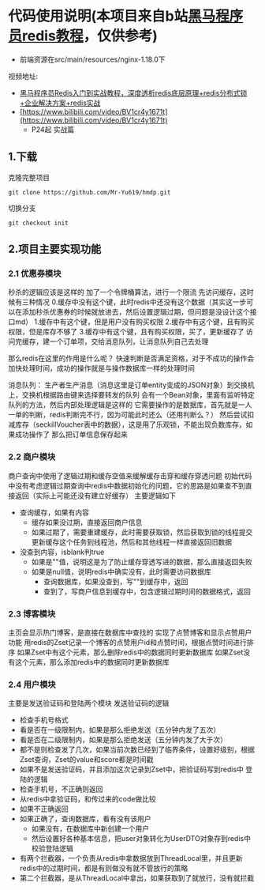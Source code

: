 # 代码使用说明(本项目来自b站[黑马程序员](https://space.bilibili.com/37974444)[redis教程](https://www.bilibili.com/video/BV1cr4y1671t)，仅供参考)
- 前端资源在src/main/resources/nginx-1.18.0下

视频地址:
- [黑马程序员Redis入门到实战教程，深度透析redis底层原理+redis分布式锁+企业解决方案+redis实战](https://www.bilibili.com/video/BV1cr4y1671t)
- [https://www.bilibili.com/video/BV1cr4y1671t](https://www.bilibili.com/video/BV1cr4y1671t)
  - P24起 实战篇

## 1.下载
克隆完整项目
```git
git clone https://github.com/Mr-Yu619/hmdp.git
```
切换分支
```git
git checkout init
```
## 2.项目主要实现功能
### 2.1 优惠券模块
秒杀的逻辑应该是这样的
加了一个令牌桶算法，进行一个限流
先访问缓存，这时候有三种情况
0.缓存中没有这个键，此时redis中还没有这个数据（其实这一步可以在添加秒杀优惠券的时候就放进去，然后设置逻辑过期，但问题是没设计这个接口md）
1.缓存中有这个键，但是用户没有购买权限
2.缓存中有这个键，且有购买权限，但是库存不够了
3.缓存中有这个键，且有购买权限，买了，更新缓存了
访问完缓存，建一个订单项，交给消息队列，让消息队列自己去处理

那么redis在这里的作用是什么呢？
快速判断是否满足资格，对于不成功的操作会加快处理时间，成功的操作就是与操作数据库一样的处理时间

消息队列：
生产者生产消息（消息这里是订单entity变成的JSON对象）到交换机上，交换机根据路由键来选择要转发的队列
会有一个Bean对象，里面有监听特定队列的方法，然后内部处理逻辑是这样的
它需要操作的是数据库，首先就是一人一单的判断，redis判断完不行，因为可能此时还么（还用判断么？）
然后尝试扣减库存（seckillVoucher表中的数据），这是用了乐观锁，不能出现负数库存，如果成功操作了
那么把订单信息保存起来
### 2.2 商户模块
商户查询中使用了逻辑过期和缓存空值来缓解缓存击穿和缓存穿透问题
初始代码中没有考虑逻辑过期查询中redis中数据初始化的问题，它的思路是如果查不到直接返回（实际上可能还没有建立好缓存）
主要逻辑如下
- 查询缓存，如果有内容
  - 缓存如果没过期，直接返回商户信息
  - 如果过期了，需要重建缓存，此时需要获取锁，然后获取到锁的线程提交更新缓存这个任务到线程池，然后和其他线程一样直接返回旧数据
- 没查到内容，isblank判true
  - 如果是""值，说明这是为了防止缓存穿透写进的数据，那么直接返回失败
  - 如果是null值，说明redis中确实没有，此时需要访问数据库
    - 查询数据库，如果没查到，写""到缓存中，返回
    - 查到了，写商户信息到缓存中，包含逻辑过期时间的数据格式，返回
### 2.3 博客模块
主页会显示热门博客，是直接在数据库中查找的
实现了点赞博客和显示点赞用户功能
用redis的Zset记录一个博客的点赞用户id和点赞时间，根据点赞时间进行排序
如果Zset中有这个元素，那么删除redis中的数据同时更新数据库
如果Zset没有这个元素，那么添加redis中的数据同时更新数据库
### 2.4 用户模块
主要是发送验证码和登陆两个模块
发送验证码的逻辑
- 检查手机号格式
- 看是否在一级限制内，如果是那么拒绝发送（五分钟内发了五次）
- 看是否在二级限制内，如果是那么拒绝发送（五分钟内发了大于次）
- 都不是则检查发了几次，如果当前次数已经到了临界条件，设置好级别，根据Zset查询，Zset的value和score都是时间戳
- 如果不是发送验证码，并且添加这次记录到Zset中，把验证码写到redis中
登陆的逻辑
- 检查手机号，不正确则返回
- 从redis中拿验证码，和传过来的code做比较
- 如果不正确返回
- 如果正确了，查询数据库，看有没有该用户
  - 如果没有，在数据库中新创建一个用户
  - 然后设置好各种基本信息，把user对象转化为UserDTO对象存到redis中
校验登陆逻辑
- 有两个拦截器，一个负责从redis中拿数据放到ThreadLocal里，并且更新redis中的过期时间，都是有则做没有就不管放行的策略
- 第二个拦截器，是从ThreadLocal中拿出，如果获取到了就放行，没有就拦截
